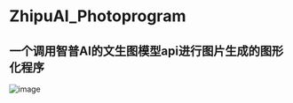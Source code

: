 # ZhipuAI_Photoprogram
一个调用智普AI的文生图模型api进行图片生成的图形化程序
---


![image](https://github.com/user-attachments/assets/83f00377-2de2-44db-9c46-72d3e19525f1)
